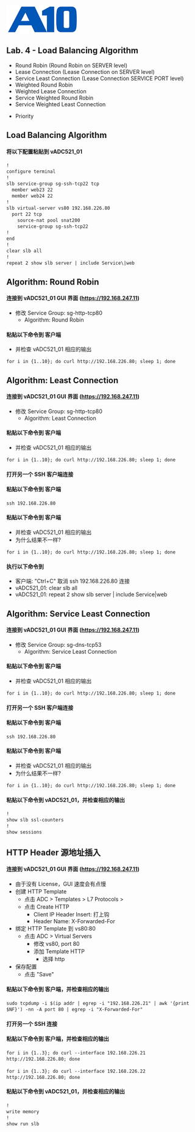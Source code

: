 ![](/Images/A10-NewLogos-Blue-NoReg-RGB-50.png)

## Lab. 4 - Load Balancing Algorithm
+ Round Robin (Round Robin on SERVER level)
+ Lease Connection (Lease Connection on SERVER level)
+ Service Least Connection (Lease Connection SERVICE PORT level)
+ Weighted Round Robin
+ Weighted Lease Connection
+ Service Weighted Round Robin
+ Service Weighted Least Connection

 - Priority

## Load Balancing Algorithm
#### 将以下配置粘贴到 vADC521_01
```
!
configure terminal
!
slb service-group sg-ssh-tcp22 tcp
  member web23 22
  member web24 22
!
slb virtual-server vs80 192.168.226.80
  port 22 tcp
    source-nat pool snat200
    service-group sg-ssh-tcp22
!
end
!
clear slb all
!
repeat 2 show slb server | include Service\|web

```

## Algorithm: Round Robin
#### 连接到 vADC521_01 GUI 界面 (https://192.168.247.11)
+ 修改 Service Group: sg-http-tcp80
  + Algorithm: Round Robin

#### 粘贴以下命令到 客户端
+ 并检查 vADC521_01 相应的输出
```
for i in {1..10}; do curl http://192.168.226.80; sleep 1; done

```

## Algorithm: Least Connection
#### 连接到 vADC521_01 GUI 界面 (https://192.168.247.11)
+ 修改 Service Group: sg-http-tcp80
  + Algorithm: Least Connection
    
#### 粘贴以下命令到 客户端
+ 并检查 vADC521_01 相应的输出
```
for i in {1..10}; do curl http://192.168.226.80; sleep 1; done

```

#### 打开另一个 SSH 客户端连接
#### 粘贴以下命令到 客户端
```
ssh 192.168.226.80

```

#### 粘贴以下命令到 客户端
+ 并检查 vADC521_01 相应的输出
+ 为什么结果不一样?
```
for i in {1..10}; do curl http://192.168.226.80; sleep 1; done

```

#### 执行以下命令到
+ 客户端: "Ctrl+C" 取消 ssh 192.168.226.80 连接
+ vADC521_01: clear slb all
+ vADC521_01: repeat 2 show slb server | include Service\|web

## Algorithm: Service Least Connection
#### 连接到 vADC521_01 GUI 界面 (https://192.168.247.11)
+ 修改 Service Group: sg-dns-tcp53
  + Algorithm: Service Least Connection
    
#### 粘贴以下命令到 客户端
+ 并检查 vADC521_01 相应的输出
```
for i in {1..10}; do curl http://192.168.226.80; sleep 1; done

```

#### 打开另一个 SSH 客户端连接
#### 粘贴以下命令到 客户端
```
ssh 192.168.226.80

```

#### 粘贴以下命令到 客户端
+ 并检查 vADC521_01 相应的输出
+ 为什么结果不一样?
```
for i in {1..10}; do curl http://192.168.226.80; sleep 1; done

```












#### 粘贴以下命令到 vADC521_01，并检查相应的输出
```
!
show slb ssl-counters
!
show sessions

```

## HTTP Header 源地址插入
#### 连接到 vADC521_01 GUI 界面 (https://192.168.247.11)
+ 由于没有 License，GUI 速度会有点慢
+ 创建 HTTP Template
  + 点击 ADC > Templates > L7 Protocols > 
  + 点击 Create HTTP
    + Client IP Header Insert: 打上钩
    + Header Name: X-Forwarded-For
+ 绑定 HTTP Template 到 vs80:80
  + 点击 ADC > Virtual Servers
    + 修改 vs80, port 80
    + 添加 Template HTTP
      + 选择 http
+ 保存配置
  + 点击 "Save"  
    
#### 粘贴以下命令到 客户端，并检查相应的输出
```
sudo tcpdump -i $(ip addr | egrep -i "192.168.226.21" | awk '{print $NF}') -nn -A port 80 | egrep -i "X-Forwarded-For"

```

#### 打开另一个 SSH 连接
#### 粘贴以下命令到 客户端，并检查相应的输出
```
for i in {1..3}; do curl --interface 192.168.226.21 http://192.168.226.80; done

for i in {1..3}; do curl --interface 192.168.226.22 http://192.168.226.80; done
```

#### 粘贴以下命令到 vADC521_01，并检查相应的输出
```
!
write memory
!
show run slb

```
